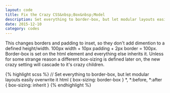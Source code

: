 ```yaml
---
layout: code
title: Fix the Crazy CSS&nbsp;Box&nbsp;Model
description: Set everything to border-box, but let modular layouts easily overwrite it.
date: 2015-12-10
category: codes
---
```


This changes borders and padding to inset, so they don't add dimention to a defined height/width. 100px width + 10px padding + 2px border = 100px. Border-box is set on the html element and everything else inherits it. Unless for some strange reason a different box-sizing is defined later on, the new crazy setting will cascade to it's crazy children.

{% highlight scss %}
// Set everything to border-box, but let modular layouts easily overwrite it
html  { box-sizing: border-box }
*,
*:before,
*:after { box-sizing: inherit }
{% endhighlight %}
